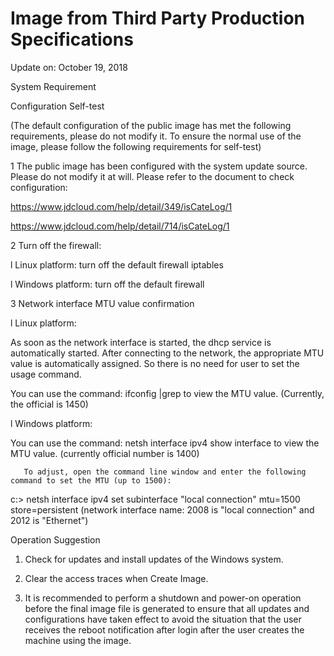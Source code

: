 # Image from Third Party Production Specifications

Update on: October 19, 2018



System Requirement

Configuration Self-test

(The default configuration of the public image has met the following requirements, please do not modify it. To ensure the normal use of the image, please follow the following requirements for self-test)

1 The public image has been configured with the system update source. Please do not modify it at will. Please refer to the document to check configuration:

https://www.jdcloud.com/help/detail/349/isCateLog/1

https://www.jdcloud.com/help/detail/714/isCateLog/1

2 Turn off the firewall:

l Linux platform: turn off the default firewall iptables

l Windows platform: turn off the default firewall

3 Network interface MTU value confirmation

l Linux platform:

As soon as the network interface is started, the dhcp service is automatically started. After connecting to the network, the appropriate MTU value is automatically assigned. So there is no need for user to set the usage command.

You can use the command: ifconfig |grep to view the MTU value. (Currently, the official is 1450)

l Windows platform:

You can use the command: netsh interface ipv4 show interface to view the MTU value. (currently official number is 1400)

       To adjust, open the command line window and enter the following command to set the MTU (up to 1500):

c:\> netsh interface ipv4 set subinterface "local connection" mtu=1500 store=persistent (network interface name: 2008 is "local connection" and 2012 is "Ethernet")




Operation Suggestion

1. Check for updates and install updates of the Windows system.

2. Clear the access traces when Create Image.

3. It is recommended to perform a shutdown and power-on operation before the final image file is generated to ensure that all updates and configurations have taken effect to avoid the situation that the user receives the reboot notification after login after the user creates the machine using the image.
